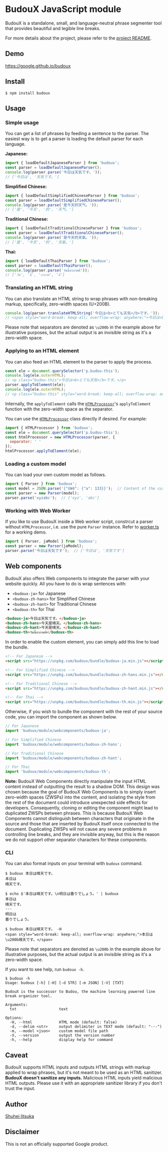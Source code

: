 <!-- markdownlint-disable MD014 -->
# BudouX JavaScript module

BudouX is a standalone, small, and language-neutral phrase segmenter tool that
provides beautiful and legible line breaks.

For more details about the project, please refer to the [project README](https://github.com/google/budoux/).

## Demo

<https://google.github.io/budoux>

## Install

```shellsession
$ npm install budoux
```

## Usage

### Simple usage

You can get a list of phrases by feeding a sentence to the parser.
The easiest way is to get a parser is loading the default parser for each language.

**Japanese:**

```javascript
import { loadDefaultJapaneseParser } from 'budoux';
const parser = loadDefaultJapaneseParser();
console.log(parser.parse('今日は天気です。'));
// ['今日は', '天気です。']
```

**Simplified Chinese:**

```javascript
import { loadDefaultSimplifiedChineseParser } from 'budoux';
const parser = loadDefaultSimplifiedChineseParser();
console.log(parser.parse('是今天的天气。'));
// ['是', '今天', '的', '天气。']
```

**Traditional Chinese:**

```javascript
import { loadDefaultTraditionalChineseParser } from 'budoux';
const parser = loadDefaultTraditionalChineseParser();
console.log(parser.parse('是今天的天氣。'));
// ['是', '今天', '的', '天氣。']
```

**Thai:**

```javascript
import { loadDefaultThaiParser } from 'budoux';
const parser = loadDefaultThaiParser();
console.log(parser.parse('วันนี้อากาศดี'));
// ['วัน', 'นี้', 'อากาศ', 'ดี']
```

### Translating an HTML string

You can also translate an HTML string to wrap phrases with non-breaking markup,
specifically, zero-width spaces (U+200B).

```javascript
console.log(parser.translateHTMLString('今日は<b>とても天気</b>です。'));
// <span style="word-break: keep-all; overflow-wrap: anywhere;">今日は<b>\u200bとても\u200b天気</b>です。</span>
```

Please note that separators are denoted as `\u200b` in the example above for
illustrative purposes, but the actual output is an invisible string as it's a
zero-width space.

### Applying to an HTML element

You can also feed an HTML element to the parser to apply the process.

```javascript
const ele = document.querySelector('p.budou-this');
console.log(ele.outerHTML);
// <p class="budou-this">今日は<b>とても天気</b>です。</p>
parser.applyToElement(ele);
console.log(ele.outerHTML);
// <p class="budou-this" style="word-break: keep-all; overflow-wrap: anywhere;">今日は<b>\u200bとても\u200b天気</b>です。</p>
```

Internally, the `applyToElement` calls the [`HTMLProcessor`]'s `applyToElement`
function with the zero-width space as the separator.

You can use the [`HTMLProcessor`] class directly if desired.
For example:

```javascript
import { HTMLProcessor } from 'budoux';
const ele = document.querySelector('p.budou-this');
const htmlProcessor = new HTMLProcessor(parser, {
  separator: ' '
});
htmlProcessor.applyToElement(ele);
```

[`HTMLProcessor`]: https://github.com/google/budoux/blob/main/javascript/src/html_processor.ts

### Loading a custom model

You can load your own custom model as follows.

```javascript
import { Parser } from 'budoux';
const model = JSON.parse('{"UW4": {"a": 133}}');  // Content of the custom model JSON file.
const parser = new Parser(model);
parser.parse('xyzabc');  // ['xyz', 'abc']
```

### Working with Web Worker

If you like to use BudouX inside a Web worker script, constrcut a parser without
`HTMLProcessor`, i.e. use the pure `Parser` instance.
Refer to [worker.ts](https://github.com/google/budoux/blob/main/demo/src/worker.ts)
for a working demo.

```javascript
import { Parser, jaModel } from 'budoux';
const parser = new Parser(jaModel);
parser.parse('今日は天気です');  // ['今日は', '天気です']
```

## Web components

BudouX also offers Web components to integrate the parser with your website quickly.
All you have to do is wrap sentences with:

- `<budoux-ja>` for Japanese
- `<budoux-zh-hans>` for Simplified Chinese
- `<budoux-zh-hant>` for Traditional Chinese
- `<budoux-th>` for Thai

```html
<budoux-ja>今日は天気です。</budoux-ja>
<budoux-zh-hans>今天是晴天。</budoux-zh-hans>
<budoux-zh-hant>今天是晴天。</budoux-zh-hant>
<budoux-th>วันนี้อากาศดี</budoux-th>
```

In order to enable the custom element, you can simply add this line to load the bundle.

```html
<!-- For Japanese -->
<script src="https://unpkg.com/budoux/bundle/budoux-ja.min.js"></script>

<!-- For Simplified Chinese -->
<script src="https://unpkg.com/budoux/bundle/budoux-zh-hans.min.js"></script>

<!-- For Traditional Chinese -->
<script src="https://unpkg.com/budoux/bundle/budoux-zh-hant.min.js"></script>

<!-- For Thai -->
<script src="https://unpkg.com/budoux/bundle/budoux-th.min.js"></script>
```

Otherwise, if you wish to bundle the component with the rest of your source code,
you can import the component as shown below.

```javascript
// For Japanese
import 'budoux/module/webcomponents/budoux-ja';

// For Simplified Chinese
import 'budoux/module/webcomponents/budoux-zh-hans';

// For Traditional Chinese
import 'budoux/module/webcomponents/budoux-zh-hant';

// For Thai
import 'budoux/module/webcomponents/budoux-th';
```

**Note:** BudouX Web Components directly manipulate the input HTML content instead of outputting the result to a shadow DOM. This design was chosen because the goal of BudouX Web Components is to simply insert zero-width spaces (ZWSPs) into the content, and isolating the style from the rest of the document could introduce unexpected side effects for developers. Consequently, cloning or editing the component might lead to duplicated ZWSPs between phrases. This is because BudouX Web Components cannot distinguish between characters that originate in the source and those that are inserted by BudouX itself once connected to the document. Duplicating ZWSPs will not cause any severe problems in controlling line breaks, and they are invisible anyway, but this is the reason we do not support other separator characters for these components.

### CLI

You can also format inputs on your terminal with `budoux` command.

```shellsession
$ budoux 本日は晴天です。
本日は
晴天です。
```

```shellsession
$ echo $'本日は晴天です。\n明日は曇りでしょう。' | budoux
本日は
晴天です。
---
明日は
曇りでしょう。
```

```shellsession
$ budoux 本日は晴天です。 -H
<span style="word-break: keep-all; overflow-wrap: anywhere;">本日は\u200b晴天です。</span>
```

Please note that separators are denoted as `\u200b` in the example above for
illustrative purposes, but the actual output is an invisible string as it's a
zero-width space.

If you want to see help, run `budoux -h`.

```shellsession
$ budoux -h
Usage: budoux [-h] [-H] [-d STR] [-m JSON] [-V] [TXT]

BudouX is the successor to Budou, the machine learning powered line break organizer tool.

Arguments:
  txt                   text

Options:
  -H, --html            HTML mode (default: false)
  -d, --delim <str>     output delimiter in TEXT mode (default: "---")
  -m, --model <json>    custom model file path
  -V, --version         output the version number
  -h, --help            display help for command
```

## Caveat

BudouX supports HTML inputs and outputs HTML strings with markup applied to wrap
phrases, but it's not meant to be used as an HTML sanitizer.
**BudouX doesn't sanitize any inputs.**
Malicious HTML inputs yield malicious HTML outputs.
Please use it with an appropriate sanitizer library if you don't trust the input.

## Author

[Shuhei Iitsuka](https://tushuhei.com)

## Disclaimer

This is not an officially supported Google product.
